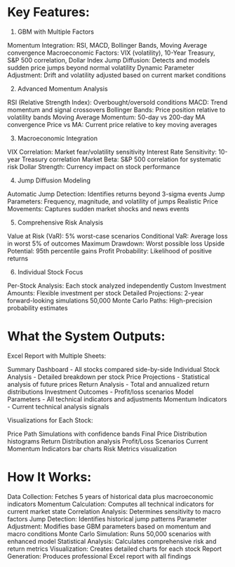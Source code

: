 # Key Features:
1. GBM with Multiple Factors

Momentum Integration: RSI, MACD, Bollinger Bands, Moving Average convergence
Macroeconomic Factors: VIX (volatility), 10-Year Treasury, S&P 500 correlation, Dollar Index
Jump Diffusion: Detects and models sudden price jumps beyond normal volatility
Dynamic Parameter Adjustment: Drift and volatility adjusted based on current market conditions

2. Advanced Momentum Analysis

RSI (Relative Strength Index): Overbought/oversold conditions
MACD: Trend momentum and signal crossovers
Bollinger Bands: Price position relative to volatility bands
Moving Average Momentum: 50-day vs 200-day MA convergence
Price vs MA: Current price relative to key moving averages

3. Macroeconomic Integration

VIX Correlation: Market fear/volatility sensitivity
Interest Rate Sensitivity: 10-year Treasury correlation
Market Beta: S&P 500 correlation for systematic risk
Dollar Strength: Currency impact on stock performance

4. Jump Diffusion Modeling

Automatic Jump Detection: Identifies returns beyond 3-sigma events
Jump Parameters: Frequency, magnitude, and volatility of jumps
Realistic Price Movements: Captures sudden market shocks and news events

5. Comprehensive Risk Analysis

Value at Risk (VaR): 5% worst-case scenarios
Conditional VaR: Average loss in worst 5% of outcomes
Maximum Drawdown: Worst possible loss
Upside Potential: 95th percentile gains
Profit Probability: Likelihood of positive returns

6. Individual Stock Focus

Per-Stock Analysis: Each stock analyzed independently
Custom Investment Amounts: Flexible investment per stock
Detailed Projections: 2-year forward-looking simulations
50,000 Monte Carlo Paths: High-precision probability estimates

# What the System Outputs:

Excel Report with Multiple Sheets:

Summary Dashboard - All stocks compared side-by-side
Individual Stock Analysis - Detailed breakdown per stock
Price Projections - Statistical analysis of future prices
Return Analysis - Total and annualized return distributions
Investment Outcomes - Profit/loss scenarios
Model Parameters - All technical indicators and adjustments
Momentum Indicators - Current technical analysis signals

Visualizations for Each Stock:

Price Path Simulations with confidence bands
Final Price Distribution histograms
Return Distribution analysis
Profit/Loss Scenarios
Current Momentum Indicators bar charts
Risk Metrics visualization


# How It Works:

Data Collection: Fetches 5 years of historical data plus macroeconomic indicators
Momentum Calculation: Computes all technical indicators for current market state
Correlation Analysis: Determines sensitivity to macro factors
Jump Detection: Identifies historical jump patterns
Parameter Adjustment: Modifies base GBM parameters based on momentum and macro conditions
Monte Carlo Simulation: Runs 50,000 scenarios with enhanced model
Statistical Analysis: Calculates comprehensive risk and return metrics
Visualization: Creates detailed charts for each stock
Report Generation: Produces professional Excel report with all findings
